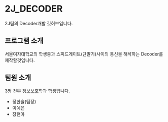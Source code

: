 # 2J_DECODER
2J팀의 Decoder개발 깃허브입니다.

## 프로그램 소개
서울여자대학교의 학생증과 스피드게이트(단말기)사이의 통신을 해석하는 Decoder를 제작할것입니다.

## 팀원 소개
3명 전부 정보보호학과 학생입니다.
* 정한슬(팀장)
* 이예은
* 장현아

